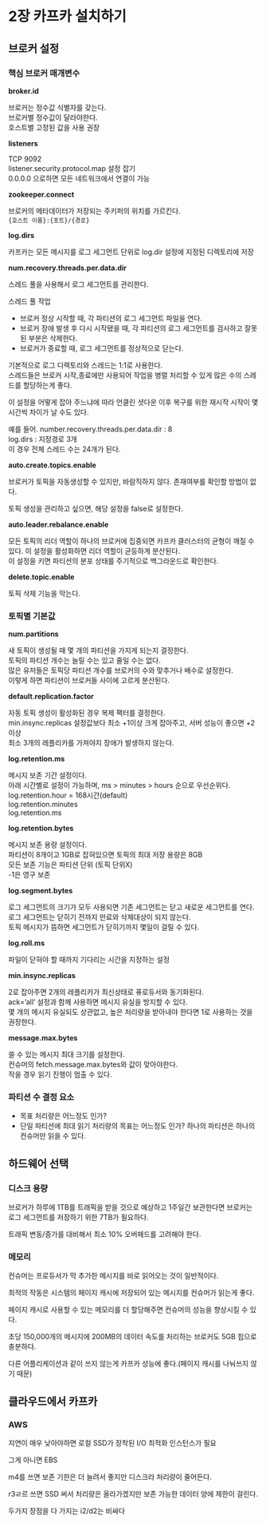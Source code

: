 # 2장 카프카 설치하기

## 브로커 설정

### 핵심 브로커 매개변수

**broker.id**

브로커는 정수값 식별자를 갖는다.<br/>
브로커별 정수값이 달라야한다.<br/>
호스트별 고정된 값을 사용 권장<br/>

**listeners**

TCP 9092<br/>
listener.security.protocol.map 설정 잡기<br/>
0.0.0.0 으로하면 모든 네트워크에서 연결이 가능<br/>

**zookeeper.connect**

브로커의 메타데이터가 저장되는 주키퍼의 위치를 가르킨다.<br/>
`{호스트 이름}:{포트}/{경로}`

**log.dirs**

카프카는 모든 메시지를 로그 세그먼트 단위로 log.dir 설정에 지정된 디렉토리에 저장

**num.recovery.threads.per.data.dir**

스레드 풀을 사용해서 로그 세그먼트를 관리한다.

스레드 풀 작업
- 브로커 정상 시작할 때, 각 파티션의 로그 세그먼트 파일을 연다.
- 브로커 장애 발생 후 다시 시작됐을 때, 각 파티션의 로그 세그먼트를 검사하고 잘못된 부분은 삭제한다.
- 브로커가 종료할 때, 로그 세그먼트를 정상적으로 닫는다.

기본적으로 로그 디렉토리와 스레드는 1:1로 사용한다.<br/>
스레드들은 브로커 시작,종료에만 사용되어 작업을 병렬 처리할 수 있게 많은 수의 스레드를 할당하는게 좋다.

이 설정을 어떻게 잡아 주느냐에 따라 언클린 셧다운 이후 복구를 위한 재시작 시작이 몇 시간씩 차이가 날 수도 있다.

예를 들어.
number.recovery.threads.per.data.dir : 8<br/>
log.dirs : 지정경로 3개<br/>
이 경우 전체 스레드 수는 24개가 된다.<br/>

**auto.create.topics.enable**

브로커가 토픽을 자동생성할 수 있지만, 바람직하지 않다. 존재여부를 확인할 방법이 없다.

토픽 생성을 관리하고 싶으면, 해당 설정을 false로 설정한다.

**auto.leader.rebalance.enable**

모든 토픽의 리더 역할이 하나의 브로커에 집중되면 카프카 클러스터의 균형이 깨질 수 있다. 이 설정을 활성화하면 리더 역할이 균등하게 분산된다.<br/>
이 설정을 키면 파티션의 분포 상태를 주기적으로 백그라운드로 확인한다.

**delete.topic.enable**

토픽 삭제 기능을 막는다.


### 토픽별 기본값

**num.partitions**

새 토픽이 생성될 때 몇 개의 파티션을 가지게 되는지 결정한다.<br/>
토픽의 파티션 개수는 늘릴 수는 있고 줄일 수는 없다.<br/>
많은 유저들은 토픽당 파티션 개수를 브로커의 수와 맞추거나 배수로 설정한다.<br/>
이렇게 하면 파티션이 브로커들 사이에 고르게 분산된다.<br/>

**default.replication.factor**

자동 토픽 생성이 활성화된 경우 복제 팩터를 결정한다.<br/>
min.insync.replicas 설정값보다 최소 +1이상 크게 잡아주고, 서버 성능이 좋으면 +2 이상<br/>
최소 3개의 레플리카를 가져야지 장애가 발생하지 않는다.<br/>

**log.retention.ms**	

메시지 보존 기간 설정이다.<br/>
아래 시간별로 설정이 가능하며, ms > minutes > hours 순으로 우선순위다.<br/>
log.retention.hour = 168시간(default)<br/>
log.retention.minutes<br/>
log.retention.ms<br/>

**log.retention.bytes**	

메시지 보존 용량 설정이다.<br/>
파티션이 8개이고 1GB로 잡혀있으면 토픽의 최대 저장 용량은 8GB<br/>
모든 보존 기능은 파티션 단위 (토픽 단위X)<br/>
-1은 영구 보존<br/>

**log.segment.bytes**	

로그 세그먼트의 크기가 모두 사용되면 기존 세그먼트는 닫고 새로운 세그먼트를 연다. 로그 세그먼트는 닫히기 전까지 만료와 삭제대상이 되지 않는다.<br/>
토픽 메시지가 뜸하면 세그먼트가 닫히기까지 몇일이 걸릴 수 있다.

**log.roll.ms**

파일이 닫혀야 할 때까지 기다리는 시간을 지정하는 설정

**min.insync.replicas**

2로 잡아주면 2개의 레플리카가 최신상태로 퓨로듀서와 동기화된다.<br/>
ack=’all’ 설정과 함께 사용하면 메시지 유실을 방지할 수 있다.<br/>
몇 개의 메시지 유실되도 상관없고, 높은 처리량을 받아내야 한다면 1로 사용하는 것을 권장한다.<br/>

**message.max.bytes**

쓸 수 있는 메시지 최대 크기를 설정한다.<br/>
컨슈머의 fetch.message.max.bytes와 값이 맞아야한다.<br/>
작을 경우 읽기 진행이 멈출 수 있다.

### 파티션 수 결정 요소

- 목표 처리량은 어느정도 인가?
- 단일 파티션에 최대 읽기 처리량의 목표는 어느정도 인가?
  하나의 파티션은 하나의 컨슈머만 읽을 수 있다.

## 하드웨어 선택

### 디스크 용량

브로커가 하루에 1TB를 트래픽을 받을 것으로 예상하고 1주일간 보관한다면 브로커는 로그 세그먼트를 저장하기 위한 7TB가  필요하다.

트래픽 변동/증가를 대비해서 최소 10% 오버헤드를 고려해야 한다.

### 메모리

컨슈머는 프로듀서가 막 추가한 메시지를 바로 읽어오는 것이 일반적이다.

최적의 작동은 시스템의 페이지 캐시에 저장되어 있는 메시지를 컨슈머가 읽는게 좋다.

페이지 캐시로 사용할 수 있는 메모리를 더 할당해주면 컨슈머의 성능을 향상시킬 수 있다.

초당 150,000개의 메시지에 200MB의 데이터 속도를 처리하는 브로커도 5GB 힙으로 충분하다.

다른 어플리케이션과 같이 쓰지 않는게 카프카 성능에 좋다.(페이지 캐시를 나눠쓰지 않기 때문)

## 클라우드에서 카프카

### AWS

지연이 매우 낮아야하면 로컬 SSD가 장착된 I/O 최적화 인스턴스가 필요

그게 아니면 EBS

m4를 쓰면 보존 기한은 더 늘려서 좋지만 디스크라 처리량이 줄어든다.

r3ㄹ르 쓰면 SSD 써서 처리량은 올라가겠지만 보존 가능한 데이터 양에 제한이 걸린다.

두가지 장점을 다 가지는 i2/d2는 비싸다
